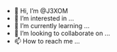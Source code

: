 - 👋 Hi, I’m @J3XOM
- 👀 I’m interested in ...
- 🌱 I’m currently learning ...
- 💞️ I’m looking to collaborate on ...
- 📫 How to reach me ...

<!---
J3XOM/J3XOM is a ✨ special ✨ repository because its `README.md` (this file) appears on your GitHub profile.
You can click the Preview link to take a look at your changes.
--->
